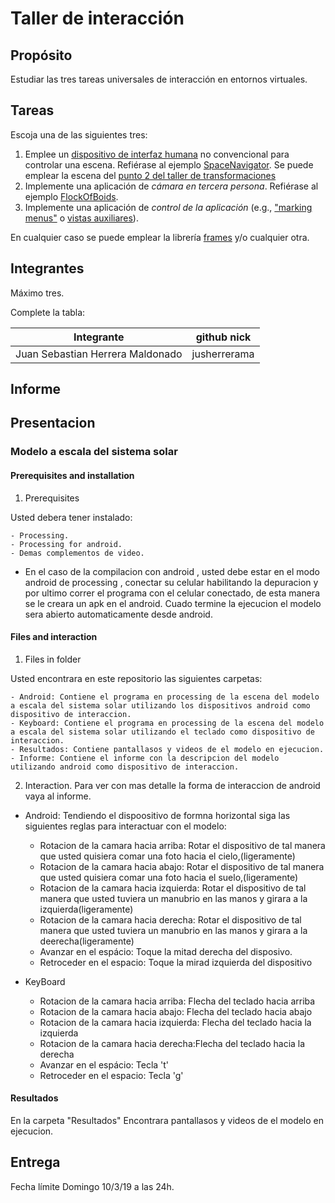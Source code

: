 # Taller de interacción

## Propósito

Estudiar las tres tareas universales de interacción en entornos virtuales.

## Tareas

Escoja una de las siguientes tres:

1. Emplee un [dispositivo de interfaz humana](https://en.wikipedia.org/wiki/Human_interface_device) no convencional para controlar una escena. Refiérase al ejemplo [SpaceNavigator](https://github.com/VisualComputing/frames/tree/master/examples/basics/SpaceNavigator). Se puede emplear la escena del [punto 2 del taller de transformaciones](https://github.com/VisualComputing/Transformations_ws)
2. Implemente una aplicación de _cámara en tercera persona_. Refiérase al ejemplo [FlockOfBoids](https://github.com/VisualComputing/frames/tree/master/examples/demos/FlockOfBoids).
3. Implemente una aplicación de _control de la aplicación_ (e.g., ["marking menus"](https://www.youtube.com/watch?v=twR_yxuHw24) o [vistas auxiliares](https://www.youtube.com/watch?v=Kr6-_NT_olo&feature=youtu.be&t=214)).

En cualquier caso se puede emplear la librería [frames](https://github.com/VisualComputing/frames) y/o cualquier otra.

## Integrantes

Máximo tres.

Complete la tabla:

| Integrante | github nick |
|------------|-------------|
|     Juan Sebastian Herrera Maldonado       |       jusherrerama      |


## Informe


## Presentacion

### Modelo a escala del sistema solar


#### Prerequisites and installation
1. Prerequisites

Usted debera tener instalado:

	- Processing.  
	- Processing for android.
	- Demas complementos de video.
  - En el caso de la compilacion con android , usted debe estar en el modo android de processing , conectar su celular habilitando la depuracion y por ultimo correr el programa con el celular conectado, de esta manera se le creara un apk en el android. Cuado termine la ejecucion el modelo sera abierto automaticamente desde android.
	
#### Files and interaction
1. Files in folder


Usted encontrara en este repositorio las siguientes carpetas:  

	- Android: Contiene el programa en processing de la escena del modelo a escala del sistema solar utilizando los dispositivos android como dispositivo de interaccion.  
	- Keyboard: Contiene el programa en processing de la escena del modelo a escala del sistema solar utilizando el teclado como dispositivo de interaccion.  
	- Resultados: Contiene pantallasos y videos de el modelo en ejecucion.
	- Informe: Contiene el informe con la descripcion del modelo utilizando android como dispositivo de interaccion.
  
2. Interaction.
Para ver con mas detalle la forma de interaccion de android vaya al informe.

 - Android: Tendiendo el dispoositivo de formna horizontal siga las siguientes reglas para interactuar con el modelo:
  
  	- Rotacion de la camara hacia arriba: Rotar el dispositivo de tal manera que usted quisiera comar una foto hacia el cielo,(ligeramente)
  	- Rotacion de la camara hacia abajo: Rotar el dispositivo de tal manera que usted quisiera comar una foto hacia el suelo,(ligeramente)
  	- Rotacion de la camara hacia izquierda:  Rotar el dispositivo de tal manera que usted  tuviera un manubrio en las manos y girara a la izquierda(ligeramente)
  	- Rotacion de la camara hacia derecha: Rotar el dispositivo de tal manera que usted  tuviera un manubrio en las manos y girara a la deerecha(ligeramente)
  	- Avanzar en el espácio: Toque la mitad derecha del disposivo.
  	- Retroceder en el espacio: Toque la mirad izquierda del dispositivo
	
  - KeyBoard
  
  	- Rotacion de la camara hacia arriba:  Flecha del teclado hacia arriba
  	- Rotacion de la camara hacia abajo:  Flecha del teclado hacia abajo
  	- Rotacion de la camara hacia izquierda: Flecha del teclado hacia la izquierda
  	- Rotacion de la camara hacia derecha:Flecha del teclado hacia la derecha
  	- Avanzar en el espácio: Tecla 't'
  	- Retroceder en el espacio: Tecla 'g'



 #### Resultados
 En la carpeta "Resultados" Encontrara pantallasos y videos de el modelo en ejecucion.
  


## Entrega

Fecha límite Domingo 10/3/19 a las 24h.
